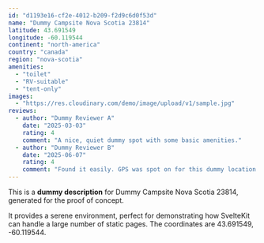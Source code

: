```yaml
---
id: "d1193e16-cf2e-4012-b209-f2d9c6d0f53d"
name: "Dummy Campsite Nova Scotia 23814"
latitude: 43.691549
longitude: -60.119544
continent: "north-america"
country: "canada"
region: "nova-scotia"
amenities:
  - "toilet"
  - "RV-suitable"
  - "tent-only"
images:
  - "https://res.cloudinary.com/demo/image/upload/v1/sample.jpg"
reviews:
  - author: "Dummy Reviewer A"
    date: "2025-03-03"
    rating: 4
    comment: "A nice, quiet dummy spot with some basic amenities."
  - author: "Dummy Reviewer B"
    date: "2025-06-07"
    rating: 4
    comment: "Found it easily. GPS was spot on for this dummy location."
---
```


This is a **dummy description** for Dummy Campsite Nova Scotia 23814, generated for the proof of concept.

It provides a serene environment, perfect for demonstrating how SvelteKit can handle a large number of static pages. The coordinates are 43.691549, -60.119544.
